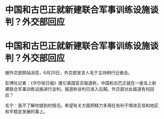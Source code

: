 # 中国和古巴正就新建联合军事训练设施谈判？外交部回应

# 中国和古巴正就新建联合军事训练设施谈判？外交部回应

据外交部网站消息，6月20日，外交部发言人毛宁主持例行记者会。

彭博社记者：《华尔街日报》援引美国官员报道称，中国和古巴正就在一座岛上新建联合军事训练设施进行谈判。报道称谈判已进入后期。外交部对此报道有何回应？

毛宁：我不了解你提到的情况。希望有关方面把精力多用在有利于增进互信和地区和平稳定发展的事上。

